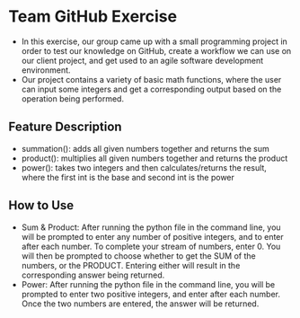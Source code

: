 # Team GitHub Exercise

- In this exercise, our group came up with a small programming project in order to test our knowledge on GitHub, create a workflow we can use on our client project, and get used to an agile software development environment. 
- Our project contains a variety of basic math functions, where the user can input some integers and get a corresponding output based on the operation being performed.

## Feature Description

- summation(): adds all given numbers together and returns the sum
- product(): multiplies all given numbers together and returns the product
- power(): takes two integers and then calculates/returns the result, where the first int is the base and second int is the power

## How to Use

- Sum & Product: After running the python file in the command line, you will be prompted to enter any number of positive integers, and to enter after each number. To complete your stream of numbers, enter 0. You will then be prompted to choose whether to get the SUM of the numbers, or the PRODUCT. Entering either will result in the corresponding answer being returned.
- Power: After running the python file in the command line, you will be prompted to enter two positive integers, and enter after each number. Once the two numbers are entered, the answer will be returned.
